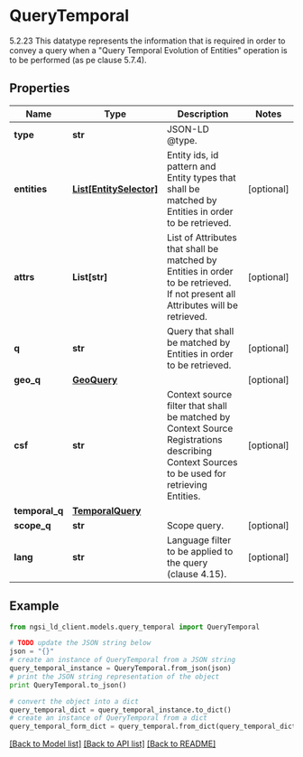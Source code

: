 # QueryTemporal

5.2.23 This datatype represents the information that is required in order to convey a query when a \"Query Temporal Evolution of Entities\" operation is to be performed (as pe clause 5.7.4). 

## Properties
Name | Type | Description | Notes
------------ | ------------- | ------------- | -------------
**type** | **str** | JSON-LD @type.  | 
**entities** | [**List[EntitySelector]**](EntitySelector.md) | Entity ids, id pattern and Entity types that shall be matched by Entities in order to be retrieved.  | [optional] 
**attrs** | **List[str]** | List of Attributes that shall be matched by Entities in order to be retrieved. If not present all Attributes will be retrieved.  | [optional] 
**q** | **str** | Query that shall be matched by Entities in order to be retrieved.  | [optional] 
**geo_q** | [**GeoQuery**](GeoQuery.md) |  | [optional] 
**csf** | **str** | Context source filter that shall be matched by Context Source Registrations describing Context Sources to be used for retrieving Entities.  | [optional] 
**temporal_q** | [**TemporalQuery**](TemporalQuery.md) |  | 
**scope_q** | **str** | Scope query. | [optional] 
**lang** | **str** | Language filter to be applied to the query (clause 4.15). | [optional] 

## Example

```python
from ngsi_ld_client.models.query_temporal import QueryTemporal

# TODO update the JSON string below
json = "{}"
# create an instance of QueryTemporal from a JSON string
query_temporal_instance = QueryTemporal.from_json(json)
# print the JSON string representation of the object
print QueryTemporal.to_json()

# convert the object into a dict
query_temporal_dict = query_temporal_instance.to_dict()
# create an instance of QueryTemporal from a dict
query_temporal_form_dict = query_temporal.from_dict(query_temporal_dict)
```
[[Back to Model list]](../README.md#documentation-for-models) [[Back to API list]](../README.md#documentation-for-api-endpoints) [[Back to README]](../README.md)


